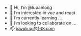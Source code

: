 - 👋 Hi, I’m @lupanlong
- 👀 I’m interested in vue and react
- 🌱 I’m currently learning ...
- 💞️ I’m looking to collaborate on ...
- 📫 iswuliuqi@163.com

<!---
lupanlong/lupanlong is a ✨ special ✨ repository because its `README.md` (this file) appears on your GitHub profile.
You can click the Preview link to take a look at your changes.
--->
